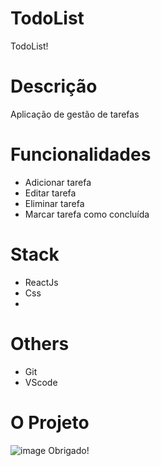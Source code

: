 # TodoList
TodoList!

# Descrição
Aplicação de gestão de tarefas

# Funcionalidades
- Adicionar tarefa
- Editar tarefa
- Eliminar tarefa
- Marcar tarefa como concluída
# Stack
- ReactJs
- Css
- 
# Others 
- Git
- VScode 

# O Projeto
![image](https://github.com/LuyandraBranco/Todo/assets/94245234/16ca539c-0c1e-41dc-b619-60d0a20eacb6)
Obrigado!
